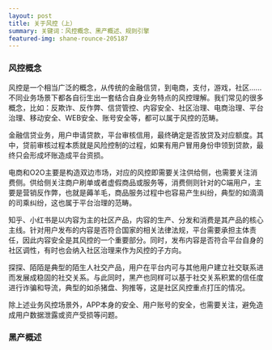 ```yaml
---
layout: post
title: 关于风控（上）
summary: 关键词：风控概念、黑产概述、规则引擎
featured-img: shane-rounce-205187
---
```

### 风控概念

风控是一个相当广泛的概念，从传统的金融信贷，到电商，支付，游戏，社区......不同业务场景下都各自衍生出一套结合自身业务特点的风控理解。我们常见的很多概念，比如：反欺诈、反作弊、信贷管控、内容安全、社区治理、电商治理、平台治理、移动安全、WEB安全、账号安全等，都可以属于风控的范畴。

金融信贷业务，用户申请贷款，平台审核信用，最终确定是否放贷及对应额度。其中，贷前审核过程本质就是风险控制的过程，如果有用户冒用身份申领到贷款，最终只会形成坏账造成平台资损。

电商和O2O主要是构造双边市场，对应的风控即需要关注供给侧，也需要关注消费侧。供给侧关注商户刷单或者虚假商品或服务等，消费侧则针对的C端用户，主要是营销反作弊，也就是薅羊毛，商品服务过程中也容易产生纠纷，典型的如滴滴的司乘纠纷，这也属于平台治理的范畴。

知乎、小红书是以内容为主的社区产品，内容的生产、分发和消费是其产品的核心主线。针对用户发布的内容是否符合国家的相关法律法规，平台需要承担主体责任，因此内容安全是其风控的一个重要部分。同时，发布内容是否符合平台自身的社区调性，有时也会纳入社区治理来作为风控的子方向。

探探、陌陌是典型的陌生人社交产品，用户在平台内可与其他用户建立社交联系进而发展成稳固的社交关系。与此同时，黑产也同样可以基于社交关系积累的信任度进行诈骗和导流，典型的如杀猪盘、狗推等，这是社区风控重点打压的情况。

除上述业务风控场景外，APP本身的安全、用户账号的安全，也需要关注，避免造成用户数据泄露或资产受损等问题。

### 黑产概述
